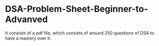 # DSA-Problem-Sheet-Beginner-to-Advanved
It consists of a pdf file, which consists of around 250 questions of DSA to have a mastery over it.
